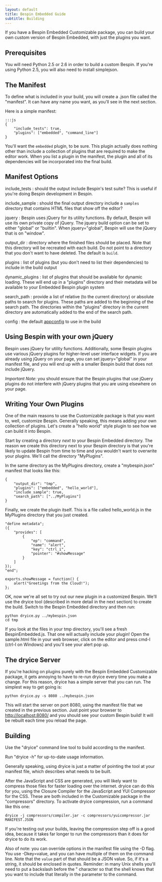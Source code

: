 ```yaml
---
layout: default
title: Bespin Embedded Guide
subtitle: Building
---
```


If you have a Bespin Embedded Customizable package, you can build your own
custom version of Bespin Embedded, with just the plugins you want. 

## Prerequisites ##

You will need Python 2.5 or 2.6 in order to build a custom Bespin. If you're using Python 2.5, you will also need to install simplejson.

## The Manifest ##

To define what is included in your build, you will create a .json file called
the "manifest". It can have any name you want, as you'll see in the next section.

Here is a simple manifest:

    :::js
    {
        "include_tests": true,
        "plugins": ["embedded", "command_line"]
    }

You'll want the `embedded` plugin, to be sure. This plugin actually does 
nothing other than include a collection of plugins that are required to make
the editor work. When you list a 
plugin in the manifest, the plugin and all of its dependencies will be
incorporated into the final build.

## Manifest Options ##

include\_tests
:   should the output include Bespin's test suite?
    This is useful if you're doing Bespin development in Bespin.

include_sample
:   should the final output directory include a `samples` directory that
    contains HTML files that show off the editor?

jquery
:   Bespin uses jQuery for its utility functions. By default, Bespin will
    use its own private copy of jQuery. The jquery build option can be
    set to either "global" or "builtin". When jquery="global", Bespin
    will use the jQuery that is on "window".

output_dir
:   directory where the finished files should be placed. Note that this
    directory will be recreated with each build. Do not point to a directory
    that you don't want to have deleted. The default is `build`.

plugins
:   list of plugins (but you don't need to list their dependencies) to include
    in the build output

dynamic_plugins
:   list of plugins that should be available for dynamic loading. These will
    end up in a "plugins" directory and their metadata will be available to
    your Embedded Bespin plugin system

search_path
:   provide a list of relative (to the current directory) or absolute paths
    to search for plugins. These paths are added to the beginning of the
    search path. The directories within the "plugins" directory in the current
    directory are automatically added to the end of the search path.

config
:   the default [appconfig](appconfig.html) to use in the build

## Using Bespin with your own jQuery ##

Bespin uses jQuery for utility functions. Additionally, some Bespin plugins use
various jQuery plugins for higher-level user interface widgets. If you are 
already using jQuery on your page, you can set jquery="global" in your manifest
file, and you will end up with a smaller Bespin build that does not include
jQuery.

*Important Note*: you should ensure that the Bespin plugins that use jQuery
plugins do not interfere with jQuery plugins that you are using elsewhere
on your page.

## Writing Your Own Plugins ##

One of the main reasons to use the Customizable package is that you want to,
well, customize Bespin. Generally speaking, this means adding your own
collection of plugins. Let's create a "hello world" style plugin to see how
we can build it into Bespin.

Start by creating a directory *next to* your Bespin Embedded directory.
The reason we create this directory next to your Bespin directory is that 
you're likely to update Bespin from time to time and you wouldn't want to
overwrite your plugins. We'll call the directory "MyPlugins".

In the same directory as the MyPlugins directory, create a "mybespin.json"
manifest that looks like this:

    {
        "output_dir": "tmp",
        "plugins": ["embedded", "hello_world"],
        "include_sample": true,
        "search_path": ["../MyPlugins"]
    }

Finally, we create the plugin itself. This is a file called hello\_world.js
in the MyPlugins directory that you just created.

    "define metadata";
    ({
        "provides": [
            {
                "ep": "command",
                "name": "alert",
                "key": "ctrl_i",
                "pointer": "#showMessage"
            }
        ]
    });
    "end";

    exports.showMessage = function() {
        alert("Greetings from the Cloud!");
    };

OK, now we're all set to try out our new plugin in a customized Bespin.
We'll use the dryice tool (described in more detail in the next section)
to create the build. Switch to the Bespin Embedded directory and then
run:

    python dryice.py ../mybespin.json
    cd tmp
    
If you look at the files in your tmp directory, you'll see a fresh
BespinEmbedded.js. That one will actually include your plugin! Open the
sample.html file in your web browser, click on the editor and press
cmd-I (ctrl-I on Windows) and you'll see your alert pop up.

## The dryice Server ##

If you're hacking on plugins purely with the Bespin Embedded Customizable
package, it gets annoying to have to re-run dryice every time you make a
change. For this reason, dryice has a simple server that you can run. The
simplest way to get going is:

    python dryice.py -s 8080 ../mybespin.json

This will start the server on port 8080, using the manifest file that
we created in the previous section. Just point your browser to
[http://localhost:8080/]() and you should see your custom Bespin build!
It will be rebuilt each time you reload the page.

## Building ##

Use the "dryice" command line tool to build according to the manifest.

Run "dryice -h" for up-to-date usage information.

Generally speaking, using dryice is just a matter of pointing the tool at
your manifest file, which describes what needs to be built.

After the JavaScript and CSS are generated, you will likely want to compress 
those files for faster loading over the internet. dryice can do this for
you, using the Closure Compiler for the JavaScript and YUI Compressor for
the CSS. These are both included in the Customizable package in the
"compressors" directory. To activate dryice compression, run a command like
this one:

    dryice -j compressors/compiler.jar -c compressors/yuicompressor.jar MANIFEST.JSON

If you're testing out your builds, leaving the compression step off is
a good idea, because it takes far longer to run the compressors than it does
for dryice to do its work.

Also of note: you can override options in the manifest file using the
-D flag. You use -Dkey=value, and you can have multiple of them on the command
line. Note that the `value` part of that should be a JSON value. So, if it's
a string, it should be enclosed in quotes. Reminder: in many Unix shells
you'll need to put a backslash before the " character so that the shell knows
that you want to include that literally in the parameter to the command.

